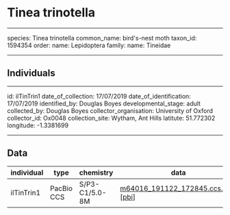 # Tinea trinotella

---
species: Tinea trinotella
common_name: bird's-nest moth
taxon_id: 1594354
order:
  name: Lepidoptera
family:
  name: Tineidae

---

## Individuals

---
id: ilTinTrin1
date_of_collection: 17/07/2019
date_of_identification: 17/07/2019
identified_by: Douglas Boyes
developmental_stage: adult
collected_by: Douglas Boyes
collector_organisation: University of Oxford
collector_id: Ox0048
collection_site: Wytham, Ant Hills
latitute: 51.772302
longitude: -1.3381699

---

## Data

| individual | type       | chemistry      | data |
| ---------- | ---------- | -------------- | ---- |
| ilTinTrin1 | PacBio CCS | S/P3-C1/5.0-8M | [m64016_191122_172845.ccs.bam](https://darwin.cog.sanger.ac.uk/insects/Tinea_trinotella/ilTinTrin1/genomic_data/pacbio/m64016_191122_172845.ccs.bam) [[pbi](https://darwin.cog.sanger.ac.uk/insects/Tinea_trinotella/ilTinTrin1/genomic_data/pacbio/m64016_191122_172845.ccs.bam.pbi)]|
